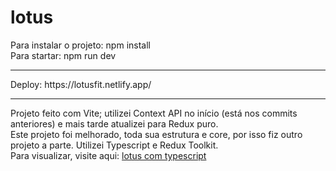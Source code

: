 # lotus

Para instalar o projeto:
npm install
<br>
Para startar: npm run dev
<hr>
Deploy:
https://lotusfit.netlify.app/
<hr>
Projeto feito com Vite; utilizei Context API no início (está nos commits anteriores) e mais tarde atualizei para Redux puro. 
<br>
Este projeto foi melhorado, toda sua estrutura e core, por isso fiz outro projeto a parte. Utilizei Typescript e Redux Toolkit. 
<br>
Para visualizar, visite aqui: <a href="https://github.com/riquegonn/lotus-ts">lotus com typescript</a>
